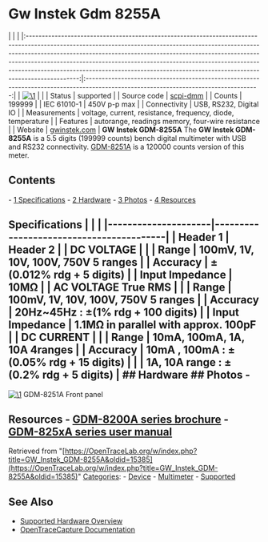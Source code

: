 # Gw Instek Gdm 8255A

| | | |:----------------------------------------------------------------------------------------------------------------------------------------------------------------------------------------------------------------------------------------------------------------------------------------------------------------------------------------------------------------------------------------------------------------------:|:------------------------------------------------------------------------------------------------------------------------------------:| | [![\1](../../assets/hardware/general/\2)](./File:Gdm-8251a_frontpanel.png.html) | | | Status | supported | | Source code | [scpi-dmm](http://github.com/OpenTraceLab/?p=OpenTraceCapture.git;a=tree;f=src/hardware/scpi-dmm) | | Counts | 199999 | | IEC 61010-1 | 450V p-p max | | Connectivity | USB, RS232, Digital IO | | Measurements | voltage, current, resistance, frequency, diode, temperature | | Features | autorange, readings memory, four-wire resistance | | Website | [gwinstek.com](https://www.gwinstek.com/en-GB/products/detail/GDM-8255A) | **GW Instek GDM-8255A** The **GW Instek GDM-8255A** is a 5.5 digits (199999 counts) bench digital multimeter with USB and RS232 connectivity. [GDM-8251A](GW_Instek_GDM-8251A.html "GW Instek GDM-8251A") is a 120000 counts version of this meter. 
## Contents 
\- [1 Specifications](GW_Instek_GDM-8255A.html#Specifications) \- [2 Hardware](GW_Instek_GDM-8255A.html#Hardware) \- [3 Photos](GW_Instek_GDM-8255A.html#Photos) \- [4 Resources](GW_Instek_GDM-8255A.html#Resources) 
## Specifications | | | |---------------------|-----------------------------------------| | Header 1 | Header 2 | | DC VOLTAGE | | | Range | 100mV, 1V, 10V, 100V, 750V 5 ranges | | Accuracy | ±(0.012% rdg + 5 digits) | | Input Impedance | 10MΩ | | AC VOLTAGE True RMS | | | Range | 100mV, 1V, 10V, 100V, 750V 5 ranges | | Accuracy | 20Hz~45Hz : ±(1% rdg + 100 digits) | | Input Impedance | 1.1MΩ in parallel with approx. 100pF | | DC CURRENT | | | Range | 10mA, 100mA, 1A, 10A 4ranges | | Accuracy | 10mA , 100mA : ±(0.05% rdg + 15 digits) | | | 1A, 10A range : ±(0.2% rdg + 5 digits) | ## Hardware ## Photos \- 
[![\1](../../assets/hardware/general/\2)](./File:Gdm-8251a_frontpanel.png.html)
GDM-8251A Front panel
## Resources \- [GDM-8200A series brochure](http://www.gwinstek.com/en-global/Download/DownloadFile/DownloadFile/download%23_%2307_DMM%23_%23BHGDM-8255A51A.pdf) \- [GDM-825xA series user manual](http://www.gwinstek.com/en-global/Download/DownloadFile/DownloadFile/download%23_%2307_DMM%23_%23GDM-825xA%23_%2382DM-8255AEF1.pdf)
Retrieved from "[https://OpenTraceLab.org/w/index.php?title=GW_Instek_GDM-8255A&oldid=15385](https://OpenTraceLab.org/w/index.php?title=GW_Instek_GDM-8255A&oldid=15385)" 
[Categories](specialcategories-specialcategories.md): \- [Device](./Category:Device.html "Category:Device") \- [Multimeter](./Category:Multimeter.html "Category:Multimeter") \- [Supported](./Category:Supported.html "Category:Supported")

## See Also
- [Supported Hardware Overview](../supported-hardware.md)
- [OpenTraceCapture Documentation](../../opentracecapture/overview.md)
